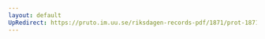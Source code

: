 ```yaml
---
layout: default
UpRedirect: https://pruto.im.uu.se/riksdagen-records-pdf/1871/prot-1871--ak--425/prot-1871--ak--425_001.pdf
---
```

